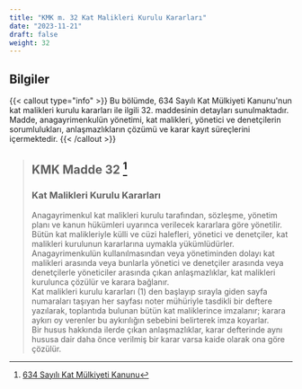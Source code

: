 ```yaml
---
title: "KMK m. 32 Kat Malikleri Kurulu Kararları"
date: "2023-11-21"
draft: false
weight: 32
---
```


## Bilgiler

{{< callout type="info" >}}
Bu bölümde, 634 Sayılı Kat Mülkiyeti Kanunu'nun kat malikleri kurulu kararları ile ilgili 32. maddesinin detayları sunulmaktadır.
Madde, anagayrimenkulün yönetimi, kat malikleri, yönetici ve denetçilerin sorumlulukları, anlaşmazlıkların çözümü ve karar kayıt süreçlerini içermektedir.
{{< /callout >}}

> ## KMK Madde 32 [^1]
>
> [^1]: [634 Sayılı Kat Mülkiyeti Kanunu](https://www.mevzuat.gov.tr/mevzuatmetin/1.5.634.pdf)
>
> ### Kat Malikleri Kurulu Kararları
>
> Anagayrimenkul kat malikleri kurulu tarafından, sözleşme, yönetim planı
> ve kanun hükümleri uyarınca verilecek kararlara göre yönetilir.  
> Bütün kat malikleriyle külli ve cüzi halefleri, yönetici ve denetçiler, kat malikleri kurulunun kararlarına uymakla yükümlüdürler.  
> Anagayrimenkulün kullanılmasından veya yönetiminden dolayı kat malikleri arasında
> veya bunlarla yönetici ve denetçiler arasında veya denetçilerle yöneticiler arasında çıkan anlaşmazlıklar, kat malikleri kurulunca çözülür ve karara bağlanır.  
> Kat malikleri kurulu kararları (1) den başlayıp sırayla giden sayfa numaraları taşıyan
> her sayfası noter mühüriyle tasdikli bir deftere yazılarak, toplantıda bulunan bütün kat maliklerince imzalanır; karara aykırı oy verenler bu aykırılığın sebebini belirterek imza koyarlar.  
> Bir husus hakkında ilerde çıkan anlaşmazlıklar, karar defterinde aynı hususa dair daha
> önce verilmiş bir karar varsa kaide olarak ona göre çözülür.
